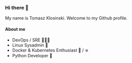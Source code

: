 ### Hi there 👋

My name is Tomasz Klosinski. Welcome to my Github profile.

#### About me

* DevOps / SRE 👨🏻‍💻
* Linux Sysadmin 🐧
* Docker & Kubernetes Enthusiast 🐋 / ⎈  
* Python Developer 🐍

